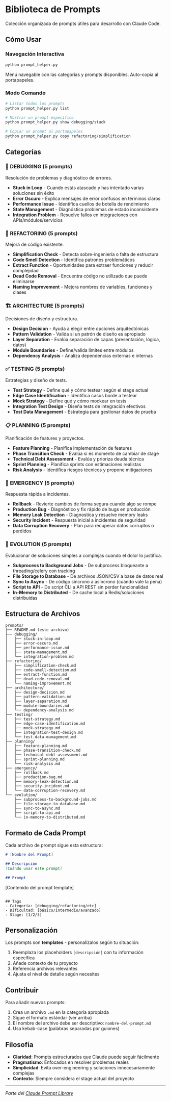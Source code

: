 # Biblioteca de Prompts

Colección organizada de prompts útiles para desarrollo con Claude Code.

## Cómo Usar

### Navegación Interactiva
```bash
python prompt_helper.py
```
Menú navegable con las categorías y prompts disponibles. Auto-copia al portapapeles.

### Modo Comando
```bash
# Listar todos los prompts
python prompt_helper.py list

# Mostrar un prompt específico
python prompt_helper.py show debugging/stuck

# Copiar un prompt al portapapeles
python prompt_helper.py copy refactoring/simplification
```

## Categorías

### 🐛 DEBUGGING (5 prompts)
Resolución de problemas y diagnóstico de errores.

- **Stuck in Loop** - Cuando estás atascado y has intentado varias soluciones sin éxito
- **Error Oscuro** - Explica mensajes de error confusos en términos claros
- **Performance Issue** - Identifica cuellos de botella de rendimiento
- **State Management** - Diagnóstica problemas de estado inconsistente
- **Integration Problem** - Resuelve fallos en integraciones con APIs/módulos/servicios

### 🔧 REFACTORING (5 prompts)
Mejora de código existente.

- **Simplification Check** - Detecta sobre-ingeniería o falta de estructura
- **Code Smell Detection** - Identifica patrones problemáticos
- **Extract Function** - Oportunidades para extraer funciones y reducir complejidad
- **Dead Code Removal** - Encuentra código no utilizado que puede eliminarse
- **Naming Improvement** - Mejora nombres de variables, funciones y clases

### 🏗️ ARCHITECTURE (5 prompts)
Decisiones de diseño y estructura.

- **Design Decision** - Ayuda a elegir entre opciones arquitectónicas
- **Pattern Validation** - Valida si un patrón de diseño es apropiado
- **Layer Separation** - Evalúa separación de capas (presentación, lógica, datos)
- **Module Boundaries** - Define/valida límites entre módulos
- **Dependency Analysis** - Analiza dependencias externas e internas

### ✅ TESTING (5 prompts)
Estrategias y diseño de tests.

- **Test Strategy** - Define qué y cómo testear según el stage actual
- **Edge Case Identification** - Identifica casos borde a testear
- **Mock Strategy** - Define qué y cómo mockear en tests
- **Integration Test Design** - Diseña tests de integración efectivos
- **Test Data Management** - Estrategia para gestionar datos de prueba

### 📋 PLANNING (5 prompts)
Planificación de features y proyectos.

- **Feature Planning** - Planifica implementación de features
- **Phase Transition Check** - Evalúa si es momento de cambiar de stage
- **Technical Debt Assessment** - Evalúa y prioriza deuda técnica
- **Sprint Planning** - Planifica sprints con estimaciones realistas
- **Risk Analysis** - Identifica riesgos técnicos y propone mitigaciones

### 🚨 EMERGENCY (5 prompts)
Respuesta rápida a incidentes.

- **Rollback** - Revierte cambios de forma segura cuando algo se rompe
- **Production Bug** - Diagnóstico y fix rápido de bugs en producción
- **Memory Leak Detection** - Diagnostica y resuelve memory leaks
- **Security Incident** - Respuesta inicial a incidentes de seguridad
- **Data Corruption Recovery** - Plan para recuperar datos corruptos o perdidos

### 🔄 EVOLUTION (5 prompts)
Evolucionar de soluciones simples a complejas cuando el dolor lo justifica.

- **Subprocess to Background Jobs** - De subprocess bloqueante a threading/celery con tracking
- **File Storage to Database** - De archivos JSON/CSV a base de datos real
- **Sync to Async** - De código síncrono a asíncrono (cuándo vale la pena)
- **Script to API** - De script CLI a API REST sin perder funcionalidad
- **In-Memory to Distributed** - De cache local a Redis/soluciones distribuidas

## Estructura de Archivos

```
prompts/
├── README.md (este archivo)
├── debugging/
│   ├── stuck-in-loop.md
│   ├── error-oscuro.md
│   ├── performance-issue.md
│   ├── state-management.md
│   └── integration-problem.md
├── refactoring/
│   ├── simplification-check.md
│   ├── code-smell-detection.md
│   ├── extract-function.md
│   ├── dead-code-removal.md
│   └── naming-improvement.md
├── architecture/
│   ├── design-decision.md
│   ├── pattern-validation.md
│   ├── layer-separation.md
│   ├── module-boundaries.md
│   └── dependency-analysis.md
├── testing/
│   ├── test-strategy.md
│   ├── edge-case-identification.md
│   ├── mock-strategy.md
│   ├── integration-test-design.md
│   └── test-data-management.md
├── planning/
│   ├── feature-planning.md
│   ├── phase-transition-check.md
│   ├── technical-debt-assessment.md
│   ├── sprint-planning.md
│   └── risk-analysis.md
├── emergency/
│   ├── rollback.md
│   ├── production-bug.md
│   ├── memory-leak-detection.md
│   ├── security-incident.md
│   └── data-corruption-recovery.md
└── evolution/
    ├── subprocess-to-background-jobs.md
    ├── file-storage-to-database.md
    ├── sync-to-async.md
    ├── script-to-api.md
    └── in-memory-to-distributed.md
```

## Formato de Cada Prompt

Cada archivo de prompt sigue esta estructura:

```markdown
# [Nombre del Prompt]

## Descripción
[Cuándo usar este prompt]

## Prompt
```
[Contenido del prompt template]
```

## Tags
- Categoría: [debugging/refactoring/etc]
- Dificultad: [básico/intermedio/avanzado]
- Stage: [1/2/3]
```

## Personalización

Los prompts son **templates** - personalízalos según tu situación:

1. Reemplaza los placeholders `[descripción]` con tu información específica
2. Añade contexto de tu proyecto
3. Referencia archivos relevantes
4. Ajusta el nivel de detalle según necesites

## Contribuir

Para añadir nuevos prompts:

1. Crea un archivo `.md` en la categoría apropiada
2. Sigue el formato estándar (ver arriba)
3. El nombre del archivo debe ser descriptivo: `nombre-del-prompt.md`
4. Usa kebab-case (palabras separadas por guiones)

## Filosofía

- **Claridad**: Prompts estructurados que Claude puede seguir fácilmente
- **Pragmatismo**: Enfocados en resolver problemas reales
- **Simplicidad**: Evita over-engineering y soluciones innecesariamente complejas
- **Contexto**: Siempre considera el stage actual del proyecto

---

*Parte del [Claude Prompt Library](https://github.com/user/claude-prompt-library)*
